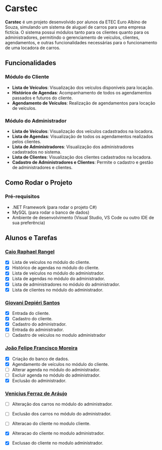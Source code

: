 # Carstec

**Carstec** é um projeto desenvolvido por alunos da ETEC Euro Albino de Souza, simulando um sistema de aluguel de carros para uma empresa fictícia. O sistema possui módulos tanto para os clientes quanto para os administradores, permitindo o gerenciamento de veículos, clientes, agendamentos, e outras funcionalidades necessárias para o funcionamento de uma locadora de carros.

## Funcionalidades

### Módulo do Cliente
- **Lista de Veículos**: Visualização dos veículos disponíveis para locação.
- **Histórico de Agendas**: Acompanhamento de todos os agendamentos passados e futuros do cliente.
- **Agendamento de Veículos**: Realização de agendamentos para locação de veículos.
  
### Módulo do Administrador
- **Lista de Veículos**: Visualização dos veículos cadastrados na locadora.
- **Lista de Agendas**: Visualização de todos os agendamentos realizados pelos clientes.
- **Lista de Administradores**: Visualização dos administradores cadastrados no sistema.
- **Lista de Clientes**: Visualização dos clientes cadastrados na locadora.
- **Cadastro de Administradores e Clientes**: Permite o cadastro e gestão de administradores e clientes.

## Como Rodar o Projeto

### Pré-requisitos
- .NET Framework (para rodar o projeto C#)
- MySQL (para rodar o banco de dados)
- Ambiente de desenvolvimento (Visual Studio, VS Code ou outro IDE de sua preferência)

## Alunos e Tarefas

### [Caio Raphael Rangel](https://github.com/caiopa3)
- [x] Lista de veículos no módulo do cliente.
- [x] Histórico de agendas no módulo do cliente.
- [x] Lista de veículos no módulo do administrador.
- [x] Lista de agendas no módulo do administrador.
- [x] Lista de administradores no módulo do administrador.
- [x] Lista de clientes no módulo do administrador.

### [Giovani Depiéri Santos](https://github.com/Maracaruja)
- [x] Entrada do cliente.
- [x] Cadastro do cliente.
- [x] Cadastro do administrador.
- [x] Entrada do administrador.
- [ ] Cadastro de veiculos no modulo administrador 

### [João Felipe Francisco Moreira](https://github.com/joaofelipe80)
- [x] Criação do banco de dados.
- [x] Agendamento de veículos no módulo do cliente.
- [ ] Alterar agenda no módulo do administrador.
- [ ] Excluir agenda no módulo do administrador.
- [x] Exclusão do administrador.
      
### [Venicius Ferraz de Aráujo](https://github.com/venicius-braco)
- [ ] Alteração dos carros no módulo do administrador.
- [ ] Exclusão dos carros no módulo do administrador.
- [ ] Alteracao do cliente no modulo cliente.
- [x] Alteracao do cliente no modulo administrador.
- [x] Exclusao do cliente no modulo administrador.

